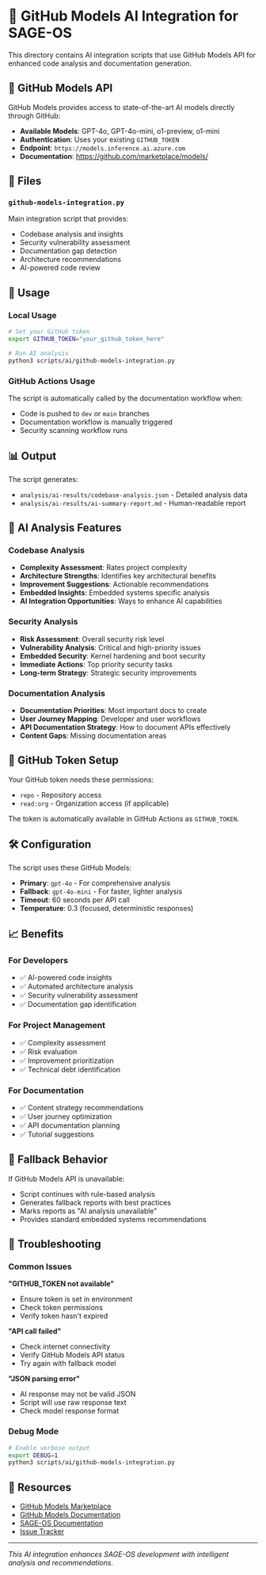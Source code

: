 # 🤖 GitHub Models AI Integration for SAGE-OS

This directory contains AI integration scripts that use GitHub Models API for enhanced code analysis and documentation generation.

## 🚀 GitHub Models API

GitHub Models provides access to state-of-the-art AI models directly through GitHub:

- **Available Models**: GPT-4o, GPT-4o-mini, o1-preview, o1-mini
- **Authentication**: Uses your existing `GITHUB_TOKEN`
- **Endpoint**: `https://models.inference.ai.azure.com`
- **Documentation**: https://github.com/marketplace/models/

## 📁 Files

### `github-models-integration.py`
Main integration script that provides:
- Codebase analysis and insights
- Security vulnerability assessment  
- Documentation gap detection
- Architecture recommendations
- AI-powered code review

## 🔧 Usage

### Local Usage
```bash
# Set your GitHub token
export GITHUB_TOKEN="your_github_token_here"

# Run AI analysis
python3 scripts/ai/github-models-integration.py
```

### GitHub Actions Usage
The script is automatically called by the documentation workflow when:
- Code is pushed to `dev` or `main` branches
- Documentation workflow is manually triggered
- Security scanning workflow runs

## 📊 Output

The script generates:
- `analysis/ai-results/codebase-analysis.json` - Detailed analysis data
- `analysis/ai-results/ai-summary-report.md` - Human-readable report

## 🤖 AI Analysis Features

### Codebase Analysis
- **Complexity Assessment**: Rates project complexity
- **Architecture Strengths**: Identifies key architectural benefits
- **Improvement Suggestions**: Actionable recommendations
- **Embedded Insights**: Embedded systems specific analysis
- **AI Integration Opportunities**: Ways to enhance AI capabilities

### Security Analysis
- **Risk Assessment**: Overall security risk level
- **Vulnerability Analysis**: Critical and high-priority issues
- **Embedded Security**: Kernel hardening and boot security
- **Immediate Actions**: Top priority security tasks
- **Long-term Strategy**: Strategic security improvements

### Documentation Analysis
- **Documentation Priorities**: Most important docs to create
- **User Journey Mapping**: Developer and user workflows
- **API Documentation Strategy**: How to document APIs effectively
- **Content Gaps**: Missing documentation areas

## 🔑 GitHub Token Setup

Your GitHub token needs these permissions:
- `repo` - Repository access
- `read:org` - Organization access (if applicable)

The token is automatically available in GitHub Actions as `GITHUB_TOKEN`.

## 🛠️ Configuration

The script uses these GitHub Models:
- **Primary**: `gpt-4o` - For comprehensive analysis
- **Fallback**: `gpt-4o-mini` - For faster, lighter analysis
- **Timeout**: 60 seconds per API call
- **Temperature**: 0.3 (focused, deterministic responses)

## 📈 Benefits

### For Developers
- ✅ AI-powered code insights
- ✅ Automated architecture analysis
- ✅ Security vulnerability assessment
- ✅ Documentation gap identification

### For Project Management
- ✅ Complexity assessment
- ✅ Risk evaluation
- ✅ Improvement prioritization
- ✅ Technical debt identification

### For Documentation
- ✅ Content strategy recommendations
- ✅ User journey optimization
- ✅ API documentation planning
- ✅ Tutorial suggestions

## 🔄 Fallback Behavior

If GitHub Models API is unavailable:
- Script continues with rule-based analysis
- Generates fallback reports with best practices
- Marks reports as "AI analysis unavailable"
- Provides standard embedded systems recommendations

## 🐛 Troubleshooting

### Common Issues

**"GITHUB_TOKEN not available"**
- Ensure token is set in environment
- Check token permissions
- Verify token hasn't expired

**"API call failed"**
- Check internet connectivity
- Verify GitHub Models API status
- Try again with fallback model

**"JSON parsing error"**
- AI response may not be valid JSON
- Script will use raw response text
- Check model response format

### Debug Mode
```bash
# Enable verbose output
export DEBUG=1
python3 scripts/ai/github-models-integration.py
```

## 🔗 Resources

- [GitHub Models Marketplace](https://github.com/marketplace/models/)
- [GitHub Models Documentation](https://docs.github.com/en/github-models)
- [SAGE-OS Documentation](//github.com/AshishYesale7.github.io/SAGE-OS/)
- [Issue Tracker](https://github.com/AshishYesale7/SAGE-OS/issues)

---

*This AI integration enhances SAGE-OS development with intelligent analysis and recommendations.*